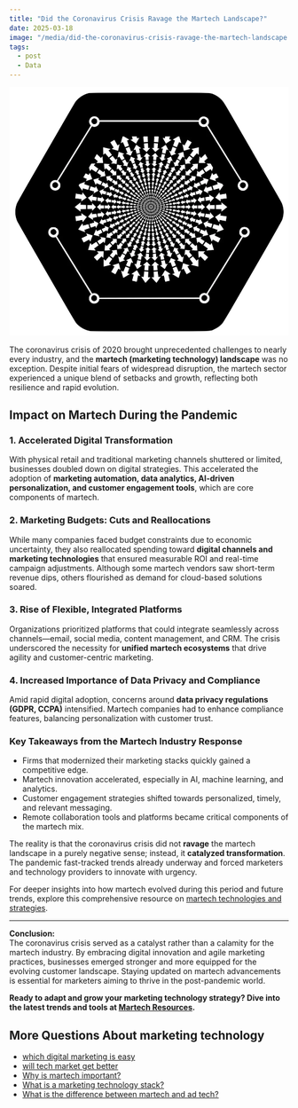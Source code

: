 ```yaml
---
title: "Did the Coronavirus Crisis Ravage the Martech Landscape?"
date: 2025-03-18
image: "/media/did-the-coronavirus-crisis-ravage-the-martech-landscape.webp"
tags:
  - post
  - Data
---
```


![Did the Coronavirus Crisis Ravage the Martech Landscape?](/media/did-the-coronavirus-crisis-ravage-the-martech-landscape.webp)

The coronavirus crisis of 2020 brought unprecedented challenges to nearly every industry, and the **martech (marketing technology) landscape** was no exception. Despite initial fears of widespread disruption, the martech sector experienced a unique blend of setbacks and growth, reflecting both resilience and rapid evolution.

## Impact on Martech During the Pandemic

### 1. Accelerated Digital Transformation  
With physical retail and traditional marketing channels shuttered or limited, businesses doubled down on digital strategies. This accelerated the adoption of **marketing automation, data analytics, AI-driven personalization, and customer engagement tools**, which are core components of martech.

### 2. Marketing Budgets: Cuts and Reallocations  
While many companies faced budget constraints due to economic uncertainty, they also reallocated spending toward **digital channels and marketing technologies** that ensured measurable ROI and real-time campaign adjustments. Although some martech vendors saw short-term revenue dips, others flourished as demand for cloud-based solutions soared.

### 3. Rise of Flexible, Integrated Platforms  
Organizations prioritized platforms that could integrate seamlessly across channels—email, social media, content management, and CRM. The crisis underscored the necessity for **unified martech ecosystems** that drive agility and customer-centric marketing.

### 4. Increased Importance of Data Privacy and Compliance  
Amid rapid digital adoption, concerns around **data privacy regulations (GDPR, CCPA)** intensified. Martech companies had to enhance compliance features, balancing personalization with customer trust.

### Key Takeaways from the Martech Industry Response  
- Firms that modernized their marketing stacks quickly gained a competitive edge.  
- Martech innovation accelerated, especially in AI, machine learning, and analytics.  
- Customer engagement strategies shifted towards personalized, timely, and relevant messaging.  
- Remote collaboration tools and platforms became critical components of the martech mix.

The reality is that the coronavirus crisis did not **ravage** the martech landscape in a purely negative sense; instead, it **catalyzed transformation**. The pandemic fast-tracked trends already underway and forced marketers and technology providers to innovate with urgency.

For deeper insights into how martech evolved during this period and future trends, explore this comprehensive resource on [martech technologies and strategies](https://marketer.it.com/posts/martech).

---

**Conclusion:**  
The coronavirus crisis served as a catalyst rather than a calamity for the martech industry. By embracing digital innovation and agile marketing practices, businesses emerged stronger and more equipped for the evolving customer landscape. Staying updated on martech advancements is essential for marketers aiming to thrive in the post-pandemic world.

**Ready to adapt and grow your marketing technology strategy? Dive into the latest trends and tools at [Martech Resources](https://marketer.it.com/posts/martech).**

## More Questions About marketing technology

- [which digital marketing is easy](/posts/which-digital-marketing-is-easy)
- [will tech market get better](/posts/will-tech-market-get-better)
- [Why is martech important?](/posts/why-is-martech-important)
- [What is a marketing technology stack?](/posts/what-is-a-marketing-technology-stack)
- [What is the difference between martech and ad tech?](/posts/what-is-the-difference-between-martech-and-ad-tech)
